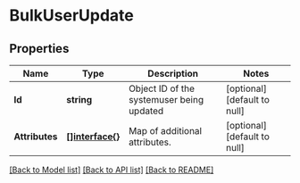 # BulkUserUpdate

## Properties
Name | Type | Description | Notes
------------ | ------------- | ------------- | -------------
**Id** | **string** | Object ID of the systemuser being updated | [optional] [default to null]
**Attributes** | [**[]interface{}**](interface{}.md) | Map of additional attributes. | [optional] [default to null]

[[Back to Model list]](../README.md#documentation-for-models) [[Back to API list]](../README.md#documentation-for-api-endpoints) [[Back to README]](../README.md)


